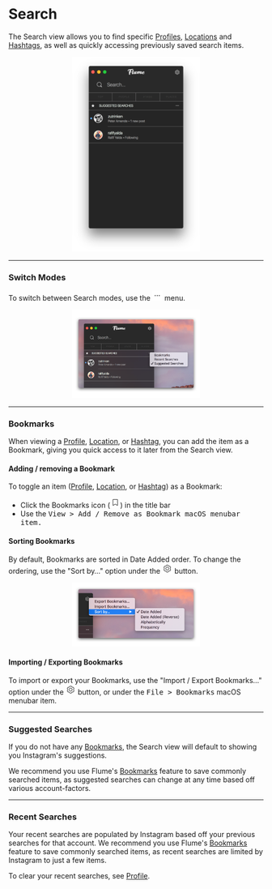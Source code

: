 # Search

The Search view allows you to find specific [Profiles](/views/profile.md), [Locations](/views/locations.md) and [Hashtags](/views/hashtags.md), as well as quickly accessing previously saved search items.

<p style="text-align: center; margin-top: 1em;"><img src="/views/assets/search.png" width="50%" height="50%" /></p>

<hr />

### Switch Modes

To switch between Search modes, use the <img src="/views/assets/actions-menu.png" width="20" height="20" /> menu.

<p style="text-align: center; margin-top: 1em;"><img src="/views/assets/search-modes.png" width="50%" height="50%" /></p>

<hr />

### Bookmarks

When viewing a [Profile](/views/profile.md), [Location](/views/locations.md), or [Hashtag](/views/hashtags.md), you can add the item as a Bookmark, giving you quick access to it later from the Search view. 

#### Adding / removing a Bookmark

To toggle an item ([Profile](/views/profile.md), [Location](/views/locations.md), or [Hashtag](/views/hashtags.md)) as a Bookmark: 

- Click the Bookmarks icon (<img src="/views/assets/bookmark.png" width="20" height="20" />) in the title bar
- Use the <kbd>View > Add / Remove as Bookmark<kbd> macOS menubar item.

#### Sorting Bookmarks

By default, Bookmarks are sorted in Date Added order. To change the ordering, use the "Sort by…" option under the <img src="/views/assets/settings.png" width="20" height="20" /> button.

<p style="text-align: center; margin-top: 1em;"><img src="/views/assets/bookmarks-sorting.png" width="50%" height="50%" /></p>

#### Importing / Exporting Bookmarks

To import or export your Bookmarks, use the "Import / Export Bookmarks…" option under the <img src="/views/assets/settings.png" width="20" height="20" /> button, or under the <kbd>File > Bookmarks</kbd> macOS menubar item.

<hr />

### Suggested Searches

If you do not have any [Bookmarks](#bookmarks), the Search view will default to showing you Instagram's suggestions.

We recommend you use Flume's [Bookmarks](#bookmarks) feature to save commonly searched items, as suggested searches can change at any time based off various account-factors.

<hr />

### Recent Searches

Your recent searches are populated by Instagram based off your previous searches for that account. We recommend you use Flume's [Bookmarks](#bookmarks) feature to save commonly searched items, as recent searches are limited by Instagram to just a few items.

To clear your recent searches, see [Profile](/views/profile.md).



